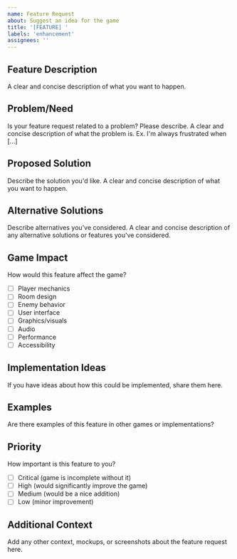 ```yaml
---
name: Feature Request
about: Suggest an idea for the game
title: '[FEATURE] '
labels: 'enhancement'
assignees: ''
---
```


## Feature Description
A clear and concise description of what you want to happen.

## Problem/Need
Is your feature request related to a problem? Please describe.
A clear and concise description of what the problem is. Ex. I'm always frustrated when [...]

## Proposed Solution
Describe the solution you'd like.
A clear and concise description of what you want to happen.

## Alternative Solutions
Describe alternatives you've considered.
A clear and concise description of any alternative solutions or features you've considered.

## Game Impact
How would this feature affect the game?
- [ ] Player mechanics
- [ ] Room design
- [ ] Enemy behavior
- [ ] User interface
- [ ] Graphics/visuals
- [ ] Audio
- [ ] Performance
- [ ] Accessibility

## Implementation Ideas
If you have ideas about how this could be implemented, share them here.

## Examples
Are there examples of this feature in other games or implementations?

## Priority
How important is this feature to you?
- [ ] Critical (game is incomplete without it)
- [ ] High (would significantly improve the game)
- [ ] Medium (would be a nice addition)
- [ ] Low (minor improvement)

## Additional Context
Add any other context, mockups, or screenshots about the feature request here.